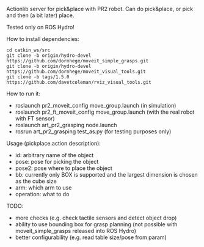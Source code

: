 Actionlib server for pick&place with PR2 robot. Can do pick&place, or pick and then (a bit later) place.

Tested only on ROS Hydro!

How to install dependencies:

```
cd catkin_ws/src
git clone -b origin/hydro-devel https://github.com/dornhege/moveit_simple_grasps.git
git clone -b origin/hydro-devel https://github.com/dornhege/moveit_visual_tools.git
git clone -b tags/1.5.0 https://github.com/davetcoleman/rviz_visual_tools.git
```

How to run it:
 - roslaunch pr2_moveit_config move_group.launch (in simulation)
 - roslaunch pr2_ft_moveit_config move_group.launch (with the real robot with FT sensor)
 - roslaunch art_pr2_grasping node.launch
 - rosrun art_pr2_grasping test_as.py (for testing purposes only)
 
Usage (pickplace.action description):
 - id: arbitrary name of the object
 - pose: pose for picking the object
 - pose2: pose where to place the object
 - bb: currently only BOX is supported and the largest dimension is chosen as the cube size
 - arm: which arm to use
 - operation: what to do
 
TODO:
 - more checks (e.g. check tactile sensors and detect object drop)
 - ability to use bounding box for grasp planning (not possible with moveit_simple_grasps released into ROS Hydro)
 - better configurability (e.g. read table size/pose from param)
